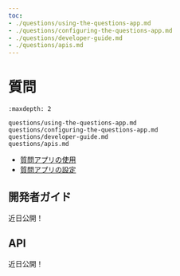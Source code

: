 ```yaml
---
toc:
- ./questions/using-the-questions-app.md
- ./questions/configuring-the-questions-app.md
- ./questions/developer-guide.md
- ./questions/apis.md
---
```

# 質問

```{toctree}
:maxdepth: 2

questions/using-the-questions-app.md
questions/configuring-the-questions-app.md
questions/developer-guide.md
questions/apis.md
```

* [質問アプリの使用](./questions/using-the-questions-app.md)
* [質問アプリの設定](./questions/configuring-the-questions-app.md)

## 開発者ガイド

近日公開！

## API

近日公開！